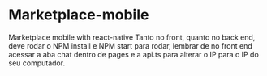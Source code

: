 # Marketplace-mobile
Marketplace mobile with react-native
Tanto no front, quanto no back end, deve rodar o NPM install e NPM start para rodar, lembrar de no front end acessar a aba chat dentro de pages e a api.ts para alterar o IP para o IP do seu computador.
